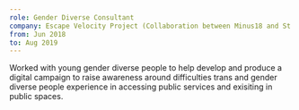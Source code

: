 ```yaml
---
role: Gender Diverse Consultant
company: Escape Velocity Project (Collaboration between Minus18 and St Martins youth theatre)
from: Jun 2018
to: Aug 2019
---
```


Worked with young gender diverse people to help develop and produce a digital campaign to raise awareness around difficulties trans and gender diverse people experience in accessing public services and exisiting in public spaces.
